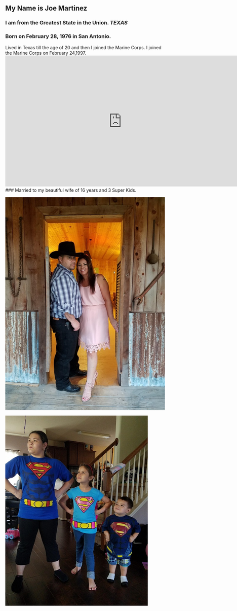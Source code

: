 ## My Name is Joe Martinez


### I am from the Greatest State in the Union. ***TEXAS***

### Born on February 28, 1976 in San Antonio.
<p>Lived in Texas till the age of 20 and then I joined the Marine Corps. I joined the Marine Corps on February 24,1997.
  
<iframe width="734" height="413" src="https://www.youtube.com/embed/inTqPMvL5W8" frameborder="0" allow="autoplay; encrypted-media" allowfullscreen></iframe>
### Married to my beautiful wife of 16 years and 3 Super Kids.

![Cherie](Cherie.jpg)


![Kids](Kids.jpg)
